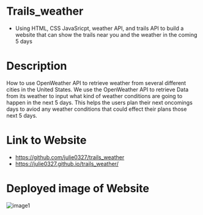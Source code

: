 # Trails_weather
* Using HTML, CSS JavaSricpt, weather API, and trails API to build a website that can show the trails near you and the weather in the coming 5 days

# Description
How to use OpenWeather API to retrieve weather from several different cities in the United States.
We use the OpenWeather API to retrieve Data from its weather to input what kind of weather conditions are going to happen in the next 5 days.
This helps the users plan their next oncomings days to aviod any weather conditions that could effect their plans those next 5 days.
# Link to Website
* https://github.com/julie0327/trails_weather
* https://julie0327.github.io/trails_weather/
# Deployed image of Website
![image1](https://github.com/julie0327/trails_weather/assets/135621096/551b3602-91c5-4e00-b26d-dc44f223e7e5)
